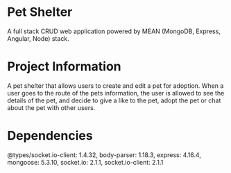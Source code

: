 # Pet Shelter 
A full stack CRUD web application powered by MEAN (MongoDB, Express, Angular, Node) stack. 

# Project Information
A pet shelter that allows users to create and edit a pet for adoption. When a user goes to the route
of the pets information, the user is allowed to see the details of the pet, and decide to give a 
like to the pet, adopt the pet or chat about the pet with other users.

# Dependencies
@types/socket.io-client: 1.4.32,
body-parser: 1.18.3,
express: 4.16.4,
mongoose: 5.3.10,
socket.io: 2.1.1,
socket.io-client: 2.1.1
